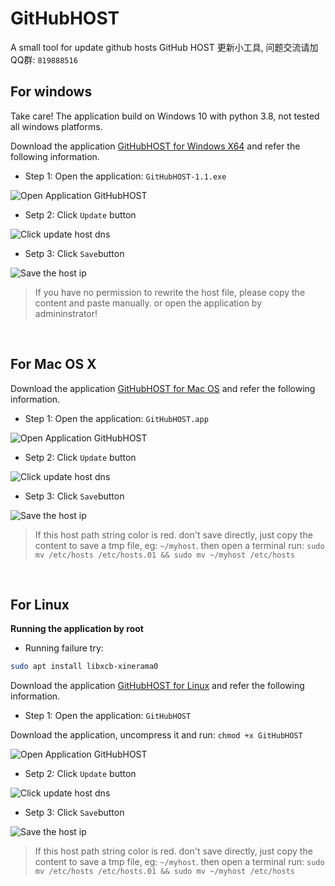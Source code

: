 # GitHubHOST

A small tool for update github hosts
GitHub HOST 更新小工具, 问题交流请加QQ群: `819888516`


## For windows

Take care! The application build on Windows 10 with python 3.8, not tested all windows platforms.

Download the application [GitHubHOST for Windows X64](https://github.com/susan0909/GitHubHOST/releases/download/v1.1/Windows-GitHubHOST-1.1-X86_64.zip) and refer the following information.

- Step 1: Open the application: `GitHubHOST-1.1.exe`

![Open Application GitHubHOST](assets/screenshots/win-screen-01.png)

- Setp 2: Click `Update` button

![Click update host dns](assets/screenshots/win-screen-02.png)

- Setp 3: Click `Save`button

![Save the host ip](assets/screenshots/win-screen-03.png)

> If you have no permission to rewrite the host file, please copy the content and paste manually. or open the application by admininstrator!

<br>


## For Mac OS X

Download the application [GitHubHOST for Mac OS](https://github.com/susan0909/GitHubHOST/releases/download/v1.1/MacOS-GitHubHOST-1.1.app.zip) and refer the following information.

- Step 1: Open the application: `GitHubHOST.app`

![Open Application GitHubHOST](assets/screenshots/macos-screen-01.jpg)

- Setp 2: Click `Update` button

![Click update host dns](assets/screenshots/macos-screen-02.jpg)

- Setp 3: Click `Save`button

![Save the host ip](assets/screenshots/macos-screen-03.jpg)

> If this host path string color is red. don't save directly, just copy the content to save a tmp file, eg: `~/myhost`. then open a terminal run: `sudo mv /etc/hosts /etc/hosts.01 && sudo mv ~/myhost /etc/hosts`

<br>


## For Linux

**Running the application by root**

- Running failure try:

```bash
sudo apt install libxcb-xinerama0
```

Download the application [GitHubHOST for Linux](https://github.com/susan0909/GitHubHOST/releases/download/v1.1/Linux-GitHubHOST-1.1.tar.gz) and refer the following information.


- Step 1: Open the application: `GitHubHOST`

Download the application, uncompress it and run: `chmod +x GitHubHOST`

![Open Application GitHubHOST](assets/screenshots/linux-screen-01.jpg)


- Setp 2: Click `Update` button

![Click update host dns](assets/screenshots/linux-screen-02.jpg)

- Setp 3: Click `Save`button

![Save the host ip](assets/screenshots/linux-screen-03.jpg)

> If this host path string color is red. don't save directly, just copy the content to save a tmp file, eg: `~/myhost`. then open a terminal run: `sudo mv /etc/hosts /etc/hosts.01 && sudo mv ~/myhost /etc/hosts`

<br>

